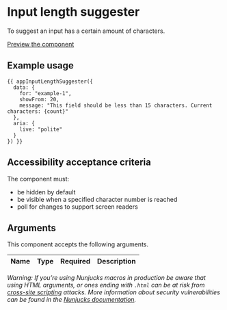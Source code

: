 # Input length suggester

To suggest an input has a certain amount of characters.

[Preview the component](https://govuk-content-publisher.herokuapp.com/components/input-length-suggester/)

## Example usage

```
{{ appInputLengthSuggester({
  data: {
    for: "example-1",
    showFrom: 20,
    message: "This field should be less than 15 characters. Current characters: {count}"
  },
  aria: {
    live: "polite"
  }
}) }}
```

## Accessibility acceptance criteria

The component must:

- be hidden by default
- be visible when a specified character number is reached
- poll for changes to support screen readers


## Arguments

This component accepts the following arguments.

|Name|Type|Required|Description|
|---|---|---|---|




*Warning: If you’re using Nunjucks macros in production be aware that using HTML arguments, or ones ending with `.html` can be at risk from [cross-site scripting](https://en.wikipedia.org/wiki/Cross-site_scripting) attacks. More information about security vulnerabilities can be found in the [Nunjucks documentation](https://mozilla.github.io/nunjucks/api.html#user-defined-templates-warning).*
